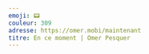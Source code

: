 ```yaml
---
emoji: 📟
couleur: 309
adresse: https://omer.mobi/maintenant
titre: En ce moment | Omer Pesquer
---
```

